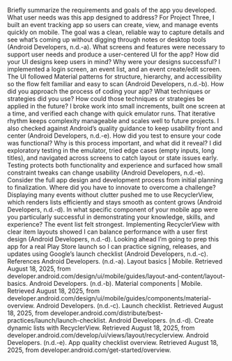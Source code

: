 Briefly summarize the requirements and goals of the app you developed. What user needs was this app designed to address?
For Project Three, I built an event tracking app so users can create, view, and manage events quickly on mobile. The goal was a clean, reliable way to capture details and see what’s coming up without digging through notes or desktop tools (Android Developers, n.d.-a). 
What screens and features were necessary to support user needs and produce a user-centered UI for the app? How did your UI designs keep users in mind? Why were your designs successful?
I implemented a login screen, an event list, and an event create/edit screen. The UI followed Material patterns for structure, hierarchy, and accessibility so the flow felt familiar and easy to scan (Android Developers, n.d.-b). 
How did you approach the process of coding your app? What techniques or strategies did you use? How could those techniques or strategies be applied in the future?
I broke work into small increments, built one screen at a time, and verified each change with quick emulator runs. That iterative rhythm keeps complexity manageable and scales well to future projects. I also checked against Android’s quality guidance to keep usability front and center (Android Developers, n.d.-e). 
How did you test to ensure your code was functional? Why is this process important, and what did it reveal?
I did exploratory testing in the emulator, tried edge cases (empty inputs, long titles), and navigated across screens to catch layout or state issues early. Testing protects both functionality and experience and surfaced how small constraint tweaks can change usability (Android Developers, n.d.-e). 
Consider the full app design and development process from initial planning to finalization. Where did you have to innovate to overcome a challenge?
Displaying many events without clutter pushed me to use RecyclerView, which renders lists efficiently and stays smooth as content grows (Android Developers, n.d.-d). 
In what specific component of your mobile app were you particularly successful in demonstrating your knowledge, skills, and experience?
The event list felt strongest. Implementing RecyclerView with clear item layouts showed I can balance performance with a user first design (Android Developers, n.d.-d). 
Looking ahead
I’m going to prep this app for a real Play Store launch so I can practice signing, releases, and updates using Google’s launch checklist (Android Developers, n.d.-c). 
References
Android Developers. (n.d.-a). Layout basics | Mobile. Retrieved August 18, 2025, from developer.android.com/design/ui/mobile/guides/layout-and-content/layout-basics. 
Android Developers. (n.d.-b). Material components | Mobile. Retrieved August 18, 2025, from developer.android.com/design/ui/mobile/guides/components/material-overview. 
Android Developers. (n.d.-c). Launch checklist. Retrieved August 18, 2025, from developer.android.com/distribute/best-practices/launch/launch-checklist. 
Android Developers. (n.d.-d). Create dynamic lists with RecyclerView. Retrieved August 18, 2025, from developer.android.com/develop/ui/views/layout/recyclerview. 
Android Developers. (n.d.-e). App quality checklist overview. Retrieved August 18, 2025, from developer.android.com/get-started/overview. 
